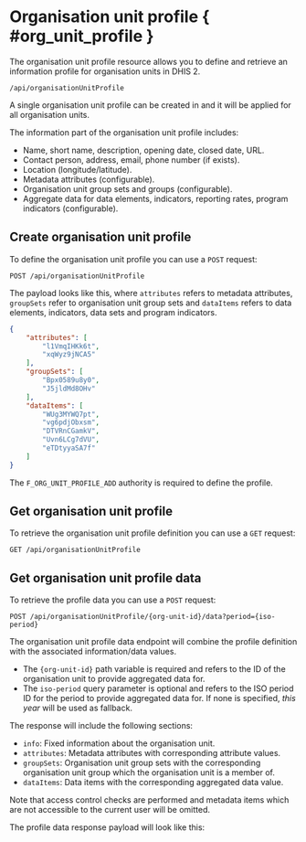 # Organisation unit profile { #org_unit_profile }

The organisation unit profile resource allows you to define and retrieve an information profile for organisation units in DHIS 2.

```
/api/organisationUnitProfile
```

A single organisation unit profile can be created in and it will be applied for all organisation units.

The information part of the organisation unit profile includes:

- Name, short name, description, opening date, closed date, URL.
- Contact person, address, email, phone number (if exists).
- Location (longitude/latitude).
- Metadata attributes (configurable).
- Organisation unit group sets and groups (configurable).
- Aggregate data for data elements, indicators, reporting rates, program indicators (configurable). 

## Create organisation unit profile

To define the organisation unit profile you can use a `POST` request:

```
POST /api/organisationUnitProfile
```

The payload looks like this, where `attributes` refers to metadata attributes,  `groupSets` refer to organisation unit group sets and `dataItems` refers to data elements, indicators, data sets and program indicators.

```json
{
    "attributes": [
        "l1VmqIHKk6t",
        "xqWyz9jNCA5"
    ],
    "groupSets": [
        "Bpx0589u8y0",
        "J5jldMd8OHv"
    ],
    "dataItems": [
        "WUg3MYWQ7pt",
        "vg6pdjObxsm",
        "DTVRnCGamkV",
        "Uvn6LCg7dVU",
        "eTDtyyaSA7f"        
    ]
}
```

The `F_ORG_UNIT_PROFILE_ADD` authority is required to define the profile.

## Get organisation unit profile

To retrieve the organisation unit profile definition you can use a `GET` request:

```
GET /api/organisationUnitProfile
```

## Get organisation unit profile data

To retrieve the profile data you can use a `POST` request:

```
POST /api/organisationUnitProfile/{org-unit-id}/data?period={iso-period}
```

The organisation unit profile data endpoint will combine the profile definition with the associated information/data values. 

* The `{org-unit-id}` path variable is required and refers to the ID of the organisation unit to provide aggregated data for.
* The `iso-period` query parameter is optional and refers to the ISO period ID for the period to provide aggregated data for. If none is specified, _this year_ will be used as fallback.

The response will include the following sections:

* `info`: Fixed information about the organisation unit.
* `attributes`: Metadata attributes with corresponding attribute values.
* `groupSets`: Organisation unit group sets with the corresponding organisation unit group which the organisation unit is a member of.
* `dataItems`: Data items with the corresponding aggregated data value.

Note that access control checks are performed and metadata items which are not accessible to the current user will be omitted.

The profile data response payload will look like this:

```json

```

